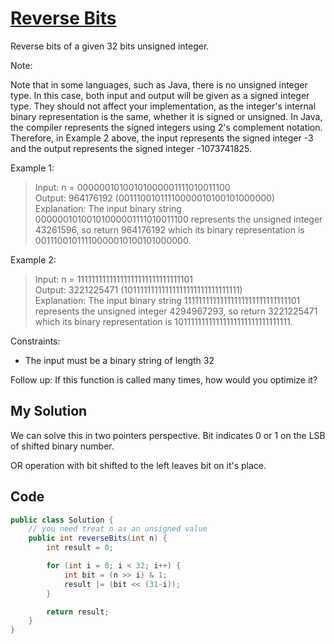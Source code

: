 # [Reverse Bits](https://leetcode.com/problems/reverse-bits/)
Reverse bits of a given 32 bits unsigned integer.

Note:

Note that in some languages, such as Java, there is no unsigned integer type. In this case, both input and output will be given as a signed integer type. They should not affect your implementation, as the integer's internal binary representation is the same, whether it is signed or unsigned.
In Java, the compiler represents the signed integers using 2's complement notation. Therefore, in Example 2 above, the input represents the signed integer -3 and the output represents the signed integer -1073741825.
 

Example 1:

>Input: n = 00000010100101000001111010011100<br/>
>Output:    964176192 (00111001011110000010100101000000)<br/>
>Explanation: The input binary string 00000010100101000001111010011100 represents the unsigned integer 43261596, so return 964176192 which its binary representation is 00111001011110000010100101000000.<br/>

Example 2:

>Input: n = 11111111111111111111111111111101<br/>
>Output:   3221225471 (10111111111111111111111111111111)<br/>
>Explanation: The input binary string 11111111111111111111111111111101 represents the unsigned integer 4294967293, so return 3221225471 which its binary representation is 10111111111111111111111111111111.<br/>
 

Constraints:

- The input must be a binary string of length 32
 

Follow up: If this function is called many times, how would you optimize it?

## My Solution
We can solve this in two pointers perspective. Bit indicates 0 or 1 on the LSB of shifted binary number.

OR operation with bit shifted to the left leaves bit on it's place.

## Code
```java
public class Solution {
    // you need treat n as an unsigned value
    public int reverseBits(int n) {
        int result = 0;

        for (int i = 0; i < 32; i++) {
            int bit = (n >> i) & 1;
            result |= (bit << (31-i));
        }

        return result;
    }
}
```
